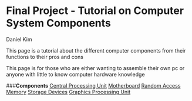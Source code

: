 # Final Project - Tutorial on Computer System Components

Daniel Kim

This page is a tutorial about the different computer components from their functions to their pros and cons

This page is for those who are either wanting to assemble their own pc or anyone with little to know computer hardware knowledge

###**Components**
[Central Processing Unit](./cpu.md)
[Motherboard](./motherboard.md)
[Random Access Memory](./ram.md)
[Storage Devices](./storage.md)
[Graphics Processing Unit](./gpu.md)
